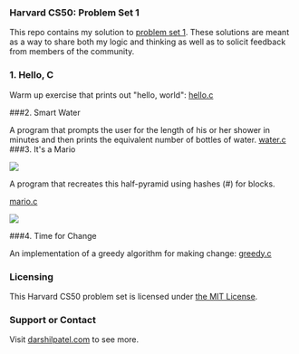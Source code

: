 ### Harvard CS50: Problem Set 1
This repo contains my solution to [problem set 1](http://cdn.cs50.net/2016/x/psets/1/pset1/pset1.html). These solutions are meant as a way to share both my logic and thinking as well as to solicit feedback from members of the community.

### 1. Hello, C
Warm up exercise that prints out "hello, world": [hello.c](https://github.com/darshilpatel/cs50-psets/blob/master/pset1/hello.c)

###2. Smart Water

A program that prompts the user for the length of his or her shower in minutes and then prints the equivalent number of bottles of water.
[water.c](https://github.com/darshilpatel/cs50-psets/blob/master/pset1/water.c)
###3. It's a Mario


![](http://cdn.makeagif.com/media/3-05-2015/DcqsiW.gif)

A program that recreates this half-pyramid using hashes (#) for blocks.

[mario.c](https://github.com/darshilpatel/cs50-psets/blob/master/pset1/mario.c)

![](http://i.stack.imgur.com/WXwlY.png)

###4. Time for Change

An implementation of a greedy algorithm for making change: [greedy.c](https://github.com/darshilpatel/harvard-cs50-psets/blob/master/pset1/greedy.c)

### Licensing
This Harvard CS50 problem set is licensed under [the MIT License](https://github.com/darshilpatel/cs50-psets/blob/master/LICENSE).

### Support or Contact
Visit [darshilpatel.com](http://darshilpatel.com) to see more.